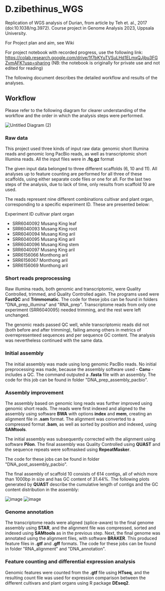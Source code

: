 # D.zibethinus_WGS
Replication of WGS analysis of Durian, from article by Teh et. al., 2017 (doi:10.1038/ng.3972). Course project in Genome Analysis 2023, Uppsala University.

For Project plan and aim, see Wiki

For project notebook with recorded progress, use the following link: https://colab.research.google.com/drive/1f7bKYuTVSuLHd1ELmxQJjbu3FGZvmAFK?usp=sharing (NB: the notebook is originally for private use and not edited for reading)

The following document describes the detailed workflow and results of the analyses.

## Workflow

Please refer to the following diagram for clearer understanding of the workflow and the order in which the analysis steps were performed.

![Untitled Diagram (2)](https://github.com/Cleiti/D.zibethinus_WGS/assets/52427029/0ad68d07-3566-461c-b2d4-935b4b898c95)

### Raw data

This project used three kinds of input raw data: genomic short Illumina reads and genomic long PacBio reads, as well as transcriptomic short Illumina reads. All the input files were in **.fq.gz** format

The given input data belonged to three different scaffolds (6, 10 and 11). All analyses up to feature counting are performed for all three of these scaffolds, using either separate code files or one for all. For the last two steps of the analysis, due to lack of time, only results from scaffold 10 are used.

The reads represent nine different combinations cultivar and plant organ, corresponding to a specific experiment ID. These are presented below:

Experiment ID cultivar  plant organ
- SRR6040092  Musang King leaf
- SRR6040093  Musang King root
- SRR6040094  Musang King aril
- SRR6040095  Musang King aril
- SRR6040096  Musang King stem
- SRR6040097  Musang King aril
- SRR6156066  Monthong  aril
- SRR6156067  Monthong  aril
- SRR6156069  Monthong  aril

### Short reads preprocessing

Raw illumina reads, both genomic and transcriptomic, were Quality Controlled, trimmed, and Quality Controlled again. The programs used were **FastQC** and **Trimmomatic**. The code for these jobs can be found in folders "DNA_prep_illumina" and "RNA_prep". Transcriptome reads from only one experiment (SRR6040095) needed trimming, and the rest were left unchanged.

The genomic reads passed QC well, while transcriptomic reads did not (both before and after trimming), failing among others in metrics of overrepresenteed sequences and per sequence GC content. The analysis was nevertheless continued with the same data.

### Initial assembly

The initial assembly was made using long genomic PacBio reads. No initial preprocessing was made, because the assembly software used - **Canu** - includes a QC. The command outputed a **.fasta** file with an assembly. The code for this job can be found in folder "DNA_prep_assembly_pacbio".

### Assembly improvement

The assembly based on genomic long reads was further improved using genomic short reads. The reads were first indexed and aligned to the assembly using software **BWA** with options **index** and **mem**, creating an alignment file in **.sam** format. The alignment was converted to a compressed format **.bam**, as well as sorted by position and indexed, using **SAMtools**.

The initial assembly was subsequently corrected with the alignment using software **Pilon**. The final assembly was Quality Controlled using **QUAST** and the sequence repeats were softmasked using **RepeatMasker**.

The code for these jobs can be found in folder "DNA_post_assembly_pacbio".

The final assembly of scaffold 10 consists of 614 contigs, all of which more than 1000bp in size and has GC content of 31.44%. The following plots generated by **QUAST** describe the cumulative length of contigs and the GC content distribution in the assembly:

![image](https://github.com/Cleiti/D.zibethinus_WGS/assets/52427029/118c39bf-65a6-494a-951f-4fc7216e3c66)
![image](https://github.com/Cleiti/D.zibethinus_WGS/assets/52427029/bcb48f32-e950-4eb6-90f5-0be37e11e5ef)

### Genome annotation

The transcriptome reads were aligned (splice-aware) to the final genome assembly using **STAR**, and the alignment file was compressed, sorted and indexed using **SAMtools** as in the previous step. Next, the final genome was annotated using the alignment files, with software **BRAKER**. This produced feature files in **.gtf** and **.gff** formats. The code for these jobs can be found in folder "RNA_alignment" and "DNA_annotation". 

### Feature counting and differential expression analysis

Genomic features were counted from the **.gtf** file using **HTseq**, and the resulting count file was used for expression comparison between the different cultivars and plant organs using R package **DEseq2**. 


